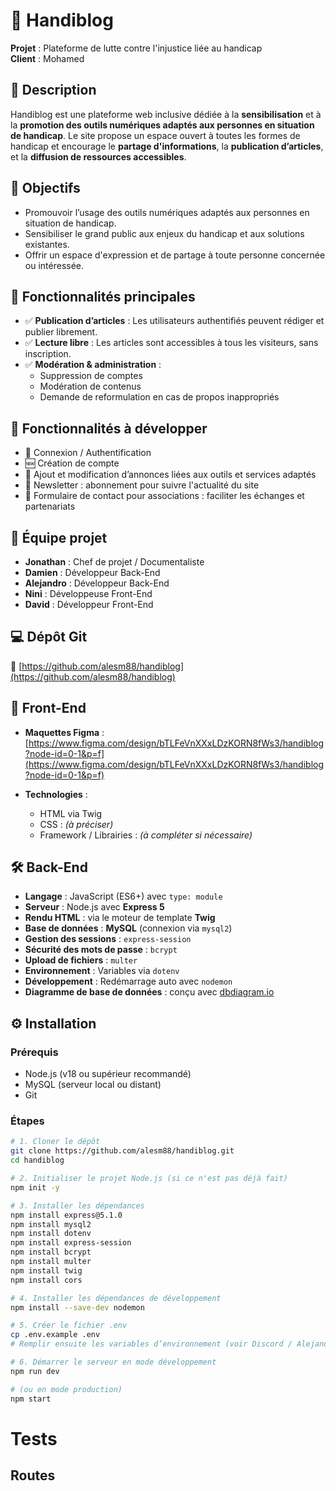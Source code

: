 # 🧠 Handiblog

**Projet** : Plateforme de lutte contre l'injustice liée au handicap  
**Client** : Mohamed  

## 📝 Description

Handiblog est une plateforme web inclusive dédiée à la **sensibilisation** et à la **promotion des outils numériques adaptés aux personnes en situation de handicap**. Le site propose un espace ouvert à toutes les formes de handicap et encourage le **partage d'informations**, la **publication d’articles**, et la **diffusion de ressources accessibles**.

## 🎯 Objectifs

- Promouvoir l’usage des outils numériques adaptés aux personnes en situation de handicap.
- Sensibiliser le grand public aux enjeux du handicap et aux solutions existantes.
- Offrir un espace d'expression et de partage à toute personne concernée ou intéressée.

## 🚀 Fonctionnalités principales

- ✅ **Publication d’articles** : Les utilisateurs authentifiés peuvent rédiger et publier librement.
- ✅ **Lecture libre** : Les articles sont accessibles à tous les visiteurs, sans inscription.
- ✅ **Modération & administration** :
  - Suppression de comptes
  - Modération de contenus
  - Demande de reformulation en cas de propos inappropriés

## 🔧 Fonctionnalités à développer

- 🔐 Connexion / Authentification
- 🆕 Création de compte
- 📢 Ajout et modification d’annonces liées aux outils et services adaptés
- 📰 Newsletter : abonnement pour suivre l'actualité du site
- 🧩 Formulaire de contact pour associations : faciliter les échanges et partenariats

## 👥 Équipe projet

- **Jonathan** : Chef de projet / Documentaliste  
- **Damien** : Développeur Back-End  
- **Alejandro** : Développeur Back-End  
- **Nini** : Développeuse Front-End  
- **David** : Développeur Front-End  

## 💻 Dépôt Git

📁 [https://github.com/alesm88/handiblog](https://github.com/alesm88/handiblog)

## 🎨 Front-End

- **Maquettes Figma** :  
  [https://www.figma.com/design/bTLFeVnXXxLDzKORN8fWs3/handiblog?node-id=0-1&p=f](https://www.figma.com/design/bTLFeVnXXxLDzKORN8fWs3/handiblog?node-id=0-1&p=f)

- **Technologies** :
  - HTML via Twig
  - CSS : *(à préciser)*
  - Framework / Librairies : *(à compléter si nécessaire)*

## 🛠️ Back-End

- **Langage** : JavaScript (ES6+) avec `type: module`
- **Serveur** : Node.js avec **Express 5**
- **Rendu HTML** : via le moteur de template **Twig**
- **Base de données** : **MySQL** (connexion via `mysql2`)
- **Gestion des sessions** : `express-session`
- **Sécurité des mots de passe** : `bcrypt`
- **Upload de fichiers** : `multer`
- **Environnement** : Variables via `dotenv`
- **Développement** : Redémarrage auto avec `nodemon`
- **Diagramme de base de données** : conçu avec [dbdiagram.io](https://dbdiagram.io)

## ⚙️ Installation

### Prérequis

- Node.js (v18 ou supérieur recommandé)
- MySQL (serveur local ou distant)
- Git

### Étapes

```bash
# 1. Cloner le dépôt
git clone https://github.com/alesm88/handiblog.git
cd handiblog

# 2. Initialiser le projet Node.js (si ce n'est pas déjà fait)
npm init -y

# 3. Installer les dépendances
npm install express@5.1.0
npm install mysql2
npm install dotenv
npm install express-session
npm install bcrypt
npm install multer
npm install twig
npm install cors

# 4. Installer les dépendances de développement
npm install --save-dev nodemon

# 5. Créer le fichier .env
cp .env.example .env
# Remplir ensuite les variables d’environnement (voir Discord / Alejandro)

# 6. Démarrer le serveur en mode développement
npm run dev

# (ou en mode production)
npm start

```

# Tests

## Routes

